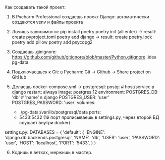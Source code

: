 Как создавать такой проект:
1. В Pycharm Professional создаешь проект Django:
   автоматически создаются venv и файлы проекта
   
2. Лочишь зависимости:
   pip install poetry
   poetry init (all enter) -> result: create pyproject.toml
   poetry add django -> result: create poetry.lock
   poetry add pillow
   poetry add psycopg2
   
3. Создаешь .ginignore:
https://github.com/github/gitignore/blob/master/Python.gitignore
   .idea
   pg-data

4. Подключаешься к Git:
   в Pycharm: Git -> Github -> Share project on GitHub
   
5. Делаешь docker-compose.yml -> postgresql:
  postg:   # host/service в django
    restart: always
    image: postgres:12
    environment:
      POSTGRES_DB: 'db'  # 'name' в django
      POSTGRES_USER: 'user'
      POSTGRES_PASSWORD: 'user'
    volumes:
    - ./pg-data:/var/lib/postgresql/data
    ports:
    - 5433:5432  (1й порт прописываешь в settings.py, через второй БД слушает внутри docker)

settings.py:
DATABASES = {
    'default': {
        'ENGINE': 'django.db.backends.postgresql',
        'NAME': 'db',
        'USER': 'user',
        'PASSWORD': 'user',
        'HOST': 'localhost',
        'PORT': '5433',
    }
}
   
6. Кодишь в ветках, мержишь в мастер.
